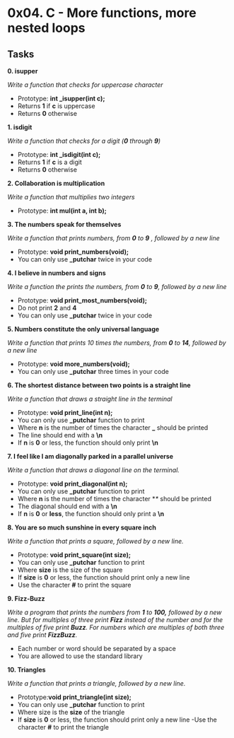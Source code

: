 # 0x04. C - More functions, more nested loops

## Tasks

**0. isupper**

*Write a function that checks for uppercase character*
- Prototype: **int _isupper(int c);**
- Returns **1** if **c** is uppercase
- Returns **0** otherwise

**1. isdigit**

*Write a function that checks for a digit (**0** through **9**)*
- Prototype: **int _isdigit(int c);**
- Returns **1** if **c** is a digit
- Returns **0** otherwise

**2. Collaboration is multiplication**

*Write a function that multiplies two integers*
- Prototype: **int mul(int a, int b);**

**3. The numbers speak for themselves**

*Write a function that prints numbers, from **0** to **9** , followed by a new line*
- Prototype: **void print_numbers(void);**
- You can only use **_putchar** twice in your code

**4. I believe in numbers and signs**

*Write a function the prints the numbers, from **0** to **9**, followed by a new line*
- Prototype: **void print_most_numbers(void);**
- Do not print **2** and **4**
- You can only use **_putchar** twice in your code

**5. Numbers constitute the only universal language**

*Write a function that prints 10 times the numbers, from **0** to **14**, followed by a new line*
- Prototype: **void more_numbers(void);**
- You can only use **_putchar** three times in your code

**6. The shortest distance between two points is a straight line**

*Write a function that draws a straight line in the terminal*
- Prototype: **void print_line(int n);**
- You can only use **_putchar** function to print
- Where **n** is the number of times the character **_** should be printed
- The line should end with a **\n**
- If **n** is **0** or less, the function should only print **\n**

**7. I feel like I am diagonally parked in a parallel universe**

*Write a function that draws a diagonal line on the terminal.*
- Prototype: **void print_diagonal(int n);**
- You can only use **_putchar** function to print
- Where **n** is the number of times the character **\** should be printed
- The diagonal should end with a **\n**
- If **n** is **0** or **less**, the function should only print a **\n**

**8. You are so much sunshine in every square inch**

*Write a function that prints a square, followed by a new line.*
- Prototype: **void print_square(int size);**
- You can only use **_putchar** function to print
- Where **size** is the size of the square
- If **size** is **0** or less, the function should print only a new line
- Use the character **#** to print the square

**9. Fizz-Buzz**

*Write a program that prints the numbers from **1** to **100,** followed by a new line. 
But for multiples of three print **Fizz** instead of the number and for the multiples of five print **Buzz**. For numbers which are multiples of both three and five print **FizzBuzz**.*
- Each number or word should be separated by a space
- You are allowed to use the standard library

**10. Triangles**

*Write a function that prints a triangle, followed by a new line.*
- Prototype:**void print_triangle(int size);**
- You can only use **_putchar** function to print
- Where size is the **size** of the triangle
- If **size** is **0** or less, the function should print only a new line
-Use the character **#** to print the triangle
